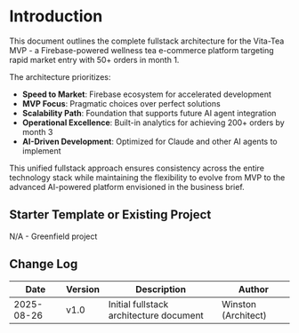 # Introduction

This document outlines the complete fullstack architecture for the Vita-Tea MVP - a Firebase-powered wellness tea e-commerce platform targeting rapid market entry with 50+ orders in month 1.

The architecture prioritizes:

- **Speed to Market**: Firebase ecosystem for accelerated development
- **MVP Focus**: Pragmatic choices over perfect solutions
- **Scalability Path**: Foundation that supports future AI agent integration
- **Operational Excellence**: Built-in analytics for achieving 200+ orders by month 3
- **AI-Driven Development**: Optimized for Claude and other AI agents to implement

This unified fullstack approach ensures consistency across the entire technology stack while maintaining the flexibility to evolve from MVP to the advanced AI-powered platform envisioned in the business brief.

## Starter Template or Existing Project

N/A - Greenfield project

## Change Log

| Date       | Version | Description                             | Author              |
| ---------- | ------- | --------------------------------------- | ------------------- |
| 2025-08-26 | v1.0    | Initial fullstack architecture document | Winston (Architect) |
